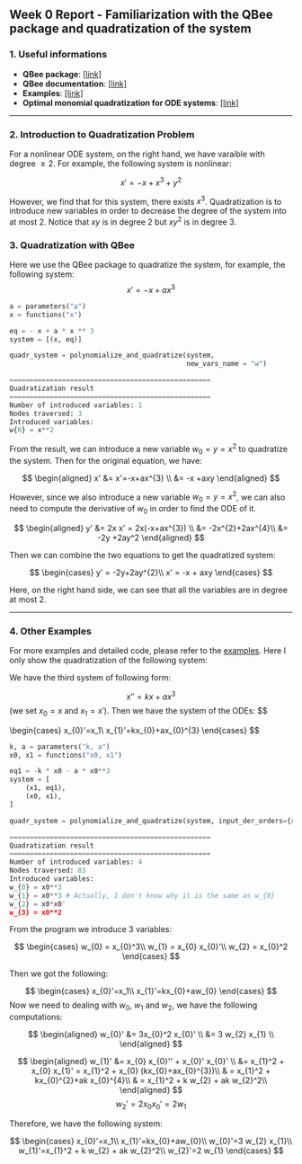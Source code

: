 ## Week 0 Report - Familiarization with the QBee package and quadratization of the system


### 1. Useful informations

- **QBee package**: [[link]](https://github.com/AndreyBychkov/QBee/)
- **QBee documentation**: [[link]](https://qbee.readthedocs.io/)
- **Examples**: [[link]](https://github.com/AndreyBychkov/QBee/tree/master/examples)
- **Optimal monomial quadratization for ODE systems**: [[link]](https://arxiv.org/abs/2103.08013)

---

### 2. Introduction to Quadratization Problem
For a nonlinear ODE system, on the right hand, we have varaible with degree $\geq 2$. For example, the following system is nonlinear:

$$
x' = -x + x^3 + y^2
$$

However, we find that for this system, there exists $x^3$. Quadratization is to introduce new variables in order to decrease the degree of the system into at most 2. Notice that $xy$ is in degree 2 but $xy^2$ is in degree 3.

### 3. Quadratization with QBee
Here we use the QBee package to quadratize the system, for example, the following system:
$$
x'=-x+ax^{3}
$$


```python
a = parameters("a")
x = functions("x")

eq = - x + a * x ** 3
system = [(x, eq)]

quadr_system = polynomialize_and_quadratize(system, 
                                            new_vars_name = "w")

==================================================
Quadratization result
==================================================
Number of introduced variables: 1
Nodes traversed: 3
Introduced variables:
w{0} = x**2                                         
```
From the result, we can introduce a new variable $w_{0}=y=x^2$ to quadratize the system. Then for the original equation, we have:

$$
\begin{aligned}
x' &= x'=-x+ax^{3} \\
&= -x +axy
\end{aligned}
$$

However, since we also introduce a new variable $w_{0}=y=x^2$, we can also need to compute the derivative of $w_{0}$ in order to find the ODE of it.

$$
\begin{aligned}
y' &= 2x x' = 2x(-x+ax^{3}) \\
&= -2x^{2}+2ax^{4}\\
&= -2y +2ay^2
\end{aligned}
$$

Then we can combine the two equations to get the quadratized system:

$$
\begin{cases}
y' = -2y+2ay^{2}\\
x' = -x + axy
\end{cases}
$$

Here, on the right hand side, we can see that all the variables are in degree at most 2.

---

### 4. Other Examples
For more examples and detailed code, please refer to the [examples](https://github.com/yubocai-poly/Reachability-Problem-of-ODE/blob/main/quadra_code/quadratization.ipynb). Here I only show the quadratization of the following system:


We have the third system of following form:

$$
x'' = kx+ax^{3}
$$
(we set $x_{0}=x$ and $x_{1}=x'$). Then we have the system of the ODEs:
$$

\begin{cases}
x_{0}'=x_1\\
x_{1}'=kx_{0}+ax_{0}^{3}
\end{cases}
$$


```python
k, a = parameters("k, a")
x0, x1 = functions("x0, x1")

eq1 = -k * x0 - a * x0**3
system = [
    (x1, eq1),
    (x0, x1),
]

quadr_system = polynomialize_and_quadratize(system, input_der_orders={x0: 2})

==================================================
Quadratization result
==================================================
Number of introduced variables: 4
Nodes traversed: 83
Introduced variables:
w_{0} = x0**3
w_{1} = x0**3 # Actually, I don't know why it is the same as w_{0}
w_{2} = x0*x0'
w_{3} = x0**2
```

From the program we introduce 3 variables:

$$
\begin{cases}
w_{0} = x_{0}^3\\
w_{1} = x_{0} x_{0}'\\
w_{2} = x_{0}^2
\end{cases}
$$

Then we got the following:

$$
\begin{cases}
x_{0}'=x_1\\
x_{1}'=kx_{0}+aw_{0}
\end{cases}
$$
Now we need to dealing with $w_{0}$, $w_{1}$ and $w_{2}$, we have the following computations:

$$
\begin{aligned}
w_{0}' &= 3x_{0}^2 x_{0}' \\
&= 3 w_{2} x_{1} \\
\end{aligned}
$$

$$
\begin{aligned}
w_{1}' &= x_{0} x_{0}'' + x_{0}' x_{0}' \\
&= x_{1}^2 + x_{0} x_{1}' = x_{1}^2 + x_{0} (kx_{0}+ax_{0}^{3})\\
& = x_{1}^2 + kx_{0}^{2}+ak x_{0}^{4}\\
& = x_{1}^2 + k w_{2} + ak w_{2}^2\\
\end{aligned}
$$
$$
w_{2}' = 2x_{0} x_{0}' = 2 w_{1}
$$

Therefore, we have the following system:

$$
\begin{cases}
x_{0}'=x_1\\
x_{1}'=kx_{0}+aw_{0}\\
w_{0}'=3 w_{2} x_{1}\\
w_{1}'=x_{1}^2 + k w_{2} + ak w_{2}^2\\
w_{2}'=2 w_{1}
\end{cases}
$$